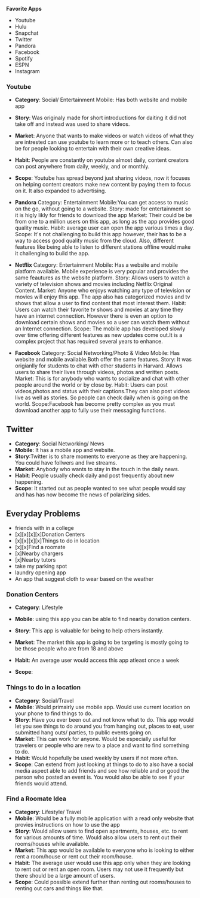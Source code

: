 **Favorite Apps**
- Youtube
- Hulu
- Snapchat
- Twitter
- Pandora
- Facebook
- Spotify
- ESPN
- Instagram

### Youtube
- **Category**: Social/ Entertainment
Mobile: Has both website and mobile app
- **Story**: Was originaly made for short introductions for daiting it did not take off and instead was used to share videos.
- **Market**: Anyone that wants to make videos or watch videos of what they are intrested can use youtube to learn more or to teach others. Can also be for people looking to entertain with their own creative ideas.
- **Habit**: People are constantly on youtube almost daily, content creators can post anywhere from daily, weekly, and or monthly.
- **Scope**: Youtube has spread beyond just sharing videos, now it focuses on helping content creators make new content by paying them to focus on it. It also expanded to advertising.


- **Pandora**
Category: Entertainment
Mobile:You can get access to music on the go, without going to a website.
Story: made for entertainment so it is higly likly for friends to download the app
Market: Their could be be from one to a million users on this app, as long as the app provides good quality music.
Habit: average user can open the app various times a day.
Scope: It's not challenging to build this app however, their has to be a way to access good quality music from the cloud. Also, different features like being able to listen to different stations offline would make it challenging to build the app.



- **Netflix**
Category: Entertainment
Mobile: Has a website and mobile platform available. Mobile experience is very popular and provides the same feautures as the website platform.
Story: Allows users to watch a variety of television shows and movies including Netflix Original Content.
Market: Anyone who enjoys watching any type of television or movies will enjoy this app. The app also has categorized movies and tv shows that allow a user to find content that most interest them.
Habit: Users can watch their favorite tv shows and movies at any time they have an internet connection. However there is even an option to download certain shows and movies so a user can watch them without an Internet connection. 
Scope: The mobile app has developed slowly over time offering different features as new updates come out.It is a complex project that has required several years to enhance.

- **Facebook**
Category: Social Networking/Photo & Video
Mobile: Has website and mobile available.Both offer the same features.
Story: It was origianlly for students to chat with other students in Harvard. Allows users to share their lives through  videos, photos and written posts.
Market: This is for anybody who wants to socialize and chat with other people around the world or by close by.
Habit: Users can post videos,photos and status with their captions.They can also post videos live as well as stories. So people can check daily when is going on the world.
Scope:Facebook has become pretty complex as you must download another app to fully use their messaging functions.

## Twitter
- **Category**: Social Networking/ News
- **Mobile**: It has a mobile app and website.
- **Story**:Twitter is to share moments to everyone as they are happening. You could have follwers and live streams.
- **Market**: Anybody who wants to stay in the touch in the daily news. 
- **Habit**: People usually check daily and post frequently about new happening.
- **Scope**: It started out as people wanted to see what people would say and has has now become the news of polarizing sides.

## **Everyday Problems**

- friends with in a college
- [x][x][x][x]Donation Centers 
- [x][x][x][x]Things to do in location 
- [x][x]Find a roomate
- [x]Nearby chargers
- [x]Nearby tutors
- take my parking spot
- laundry opening app
- An app that suggest cloth to wear based on the weather

### Donation Centers
- **Category**: Lifestyle

- **Mobile**: using this app you can be able to find nearby donation centers.
- **Story**: This app is valuable for being to help others instantly. 
- **Market**: The market this app is going to be targeting is mostly going to be those people who are from 18 and above
- **Habit**: An average user would access this app atleast once a week
- **Scope**: 

### Things to do in a location

- **Category**: Social/Travel
- **Mobile**: Would primairly use mobile app. Would use current location on your phone to find things to do.
- **Story**: Have you ever been out and not know what to do. This app would let you see things to do around you from hanging out, places to eat, user submitted hang outs/ parties, to public events going on.
- **Market**: This can work for anyone. Would be especially useful for travelers or people who are new to a place and want to find something to do.
- **Habit**: Would hopefully be used weekly by users if not more often.
- **Scope**: Can extend from just looking at things to do to also have a social media aspect able to add friends and see how reliable and or good the person who posted an event is. You would also be able to see if your friends would attend. 

### Find a Roomate Idea
- **Category**: Lifestyle/ Travel
- **Mobile**: Would be a fully mobile application with a read only website that provies instructions on how to use the app
- **Story**: Would allow users to find open apartments, houses, etc. to rent for various amounts of time. Would also allow users to rent out their rooms/houses while available.
- **Market**: This app would be available to everyone who is looking to either rent a room/house or rent out their room/house.
- **Habit**: The average user would use this app only when they are looking to rent out or rent an open room. Users may not use it frequently but there should be a large amount of users. 
- **Scope**: Could possible extend further than renting out rooms/houses to renting out cars and things like that. 

